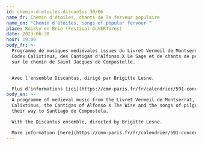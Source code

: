 ```yaml
---
id: chemin-d-etoiles-discantus 30/06
name_fr: Chemin d'étoiles, chants de la ferveur populaire
name_en: "Chemin d'étoiles, songs of popular fervour "
place: Roissy en Brie (Festival OuVERTures)
date: 2023-06-30
hour: 19:00
body_fr: >-
  Programme de musiques médiévales issues du Livret Vermeil de Montserrat, du
  Codex Calixtinus, des Cantigas d'Alfonso X Le Sage et de chants de pélerins
  sur le chemin de Saint Jacques de Compostelle.


  Avec l'ensemble Discantus, dirigé par Brigitte Lesne. 

  Plus d'informations [ici](https://cmm-paris.fr/fr/calendrier/591-concert-discantus-2/2023-06-30-21-03).
body_en: >-
  A programme of medieval music from the Livret Vermeil de Montserrat, the Codex
  Calixtinus, the Cantigas of Alfonso X The Wise and the songs of pilgrims on
  their way to Santiago de Compostela.

  With the Discantus ensemble, directed by Brigitte Lesne. 

  More information [here](https://cmm-paris.fr/fr/calendrier/591-concert-discantus-2/2023-06-30-21-03).
---
```

